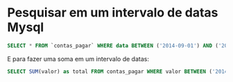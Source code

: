 # Pesquisar em um intervalo de datas Mysql


```sql
SELECT * FROM `contas_pagar` WHERE data BETWEEN ('2014-09-01') AND ('2014-09-31');
```

E para fazer uma soma em um intervalo de datas:

```sql
SELECT SUM(valor) as total FROM contas_pagar WHERE valor BETWEEN ('2014-09-01') AND ('2014-09-31');
```
